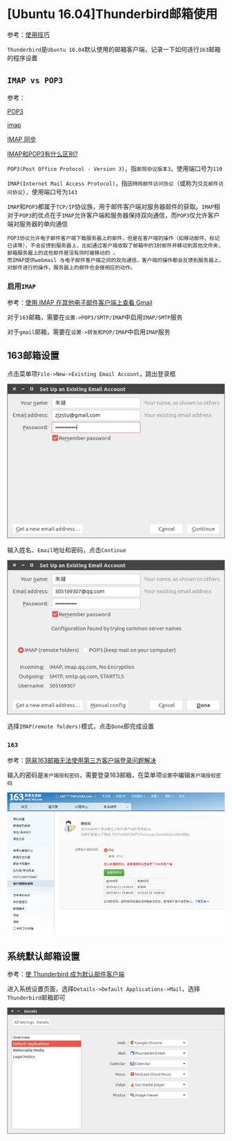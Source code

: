
# [Ubuntu 16.04]Thunderbird邮箱使用

参考：[使用技巧](https://support.mozilla.org/zh-CN/products/thunderbird/tips-and-tricks)

`Thunderbird`是`Ubuntu 16.04`默认使用的邮箱客户端，记录一下如何进行`163`邮箱的程序设置

## `IMAP vs POP3`

参考：

[POP3](https://baike.baidu.com/item/POP3/175122?fr=aladdin)

[imap](https://baike.baidu.com/item/imap/350154?fr=aladdin)

[IMAP 同步](https://support.mozilla.org/zh-CN/kb/imap)

[IMAP和POP3有什么区别?](http://help.163.com/10/0203/13/5UJONJ4I00753VB8.html)

`POP3(Post Office Protocol - Version 3)`，指`邮局协议版本3`，使用端口号为`110`

`IMAP(Internet Mail Access Protocol)`，指`因特网邮件访问协议`（或称为`交互邮件访问协议`），使用端口号为`143`

`IMAP`和`POP3`都属于`TCP/IP`协议族，用于邮件客户端对服务器邮件的获取。`IMAP`相对于`POP3`的优点在于`IMAP`允许客户端和服务器保持双向通信，而`POP3`仅允许客户端对服务器的单向通信

    POP3协议允许电子邮件客户端下载服务器上的邮件，但是在客户端的操作（如移动邮件、标记已读等），不会反馈到服务器上，比如通过客户端收取了邮箱中的3封邮件并移动到其他文件夹，邮箱服务器上的这些邮件是没有同时被移动的 。
    而IMAP提供webmail 与电子邮件客户端之间的双向通信，客户端的操作都会反馈到服务器上，对邮件进行的操作，服务器上的邮件也会做相应的动作。

### 启用`IMAP`

参考：[使用 IMAP 在其他电子邮件客户端上查看 Gmail](https://support.google.com/mail/answer/7126229?visit_id=636863274743440829-2233231335&rd=1)

对于`163`邮箱，需要在`设置->POP3/SMTP/IMAP`中启用`IMAP/SMTP`服务

对于`gmail`邮箱，需要在`设置->转发和POP/IMAP`中启用`IMAP`服务

## 163邮箱设置

点击菜单项`File->New->Existing Email Account`，跳出登录框

![](./imgs/existing-email.png)

输入姓名、`Email`地址和密码，点击`Continue`

![](./imgs/imap.png)

选择`IMAP(remote folders)`模式，点击`Done`即完成设置

### `163`

参考：[网易163邮箱无法使用第三方客户端登录问题解决](https://blog.csdn.net/u013401853/article/details/69366360)

输入的密码是`客户端授权密码`，需要登录163邮箱，在菜单项`设置`中编辑`客户端授权密码`

![](./imgs/163-password.png)

## 系统默认邮箱设置

参考：[使 Thunderbird 成为默认邮件客户端](https://support.mozilla.org/zh-CN/kb/%E4%BD%BFThunderbird%E6%88%90%E4%B8%BA%E9%BB%98%E8%AE%A4%E9%82%AE%E4%BB%B6%E5%AE%A2%E6%88%B7%E7%AB%AF)

进入系统设置页面，选择`Details->Default Applications->Mail`，选择`Thunderbird`邮箱即可

![](./imgs/system-email.png)